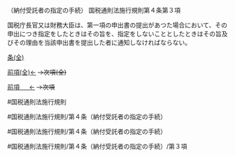 （納付受託者の指定の手続）
国税通則法施行規則第４条第３項

国税庁長官又は財務大臣は、第一項の申出書の提出があつた場合において、その申出につき指定をしたときはその旨を、指定をしないこととしたときはその旨及びその理由を当該申出書を提出した者に通知しなければならない。

[条(全)](国税通則法施行規則＿第４条_.md)

[前項(全)←](国税通則法施行規則＿第４条第２項_.md)  ~~→次項(全)~~

[前項 　 ←](国税通則法施行規則＿第４条第２項.md)  ~~→次項~~



#国税通則法施行規則

#国税通則法施行規則/第４条（納付受託者の指定の手続）

#国税通則法施行規則/第４条（納付受託者の指定の手続）

#国税通則法施行規則/第４条（納付受託者の指定の手続）/第３項

